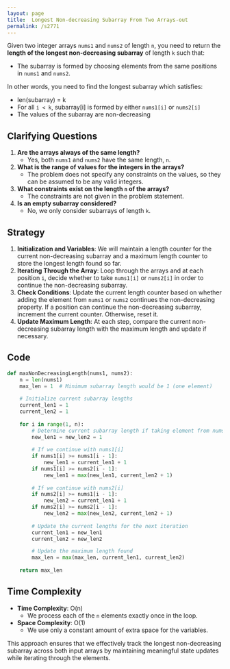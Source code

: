 ```yaml
---
layout: page
title:  Longest Non-decreasing Subarray From Two Arrays-out
permalink: /s2771
---
```

Given two integer arrays `nums1` and `nums2` of length `n`, you need to return the **length of the longest non-decreasing subarray** of length `k` such that:
- The subarray is formed by choosing elements from the same positions in `nums1` and `nums2`.

In other words, you need to find the longest subarray which satisfies:
- len(subarray) = k
- For all `i < k`, subarray[i] is formed by either `nums1[i]` or `nums2[i]`
- The values of the subarray are non-decreasing

## Clarifying Questions
1. **Are the arrays always of the same length?**
   - Yes, both `nums1` and `nums2` have the same length, `n`.
2. **What is the range of values for the integers in the arrays?**
   - The problem does not specify any constraints on the values, so they can be assumed to be any valid integers.
3. **What constraints exist on the length `n` of the arrays?**
   - The constraints are not given in the problem statement.
4. **Is an empty subarray considered?**
   - No, we only consider subarrays of length `k`.

## Strategy
1. **Initialization and Variables**: We will maintain a length counter for the current non-decreasing subarray and a maximum length counter to store the longest length found so far.
2. **Iterating Through the Array**: Loop through the arrays and at each position `i`, decide whether to take `nums1[i]` or `nums2[i]` in order to continue the non-decreasing subarray.
3. **Check Conditions**: Update the current length counter based on whether adding the element from `nums1` or `nums2` continues the non-decreasing property. If a position can continue the non-decreasing subarray, increment the current counter. Otherwise, reset it.
4. **Update Maximum Length**: At each step, compare the current non-decreasing subarray length with the maximum length and update if necessary.

## Code
```python
def maxNonDecreasingLength(nums1, nums2):
    n = len(nums1)
    max_len = 1  # Minimum subarray length would be 1 (one element)
    
    # Initialize current subarray lengths
    current_len1 = 1
    current_len2 = 1
    
    for i in range(1, n):
        # Determine current subarray length if taking element from nums1 or nums2
        new_len1 = new_len2 = 1
        
        # If we continue with nums1[i]
        if nums1[i] >= nums1[i - 1]:
            new_len1 = current_len1 + 1
        if nums1[i] >= nums2[i - 1]:
            new_len1 = max(new_len1, current_len2 + 1)
        
        # If we continue with nums2[i]
        if nums2[i] >= nums1[i - 1]:
            new_len2 = current_len1 + 1
        if nums2[i] >= nums2[i - 1]:
            new_len2 = max(new_len2, current_len2 + 1)
        
        # Update the current lengths for the next iteration
        current_len1 = new_len1
        current_len2 = new_len2

        # Update the maximum length found
        max_len = max(max_len, current_len1, current_len2)
    
    return max_len
```

## Time Complexity
- **Time Complexity**: O(n)
  - We process each of the `n` elements exactly once in the loop.
- **Space Complexity**: O(1)
  - We use only a constant amount of extra space for the variables.

This approach ensures that we effectively track the longest non-decreasing subarray across both input arrays by maintaining meaningful state updates while iterating through the elements.